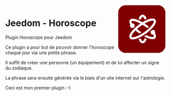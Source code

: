 <img align="right" src="plugin_info/horoscope_icon.png" width="150">

# Jeedom - Horoscope

Plugin Horoscope pour Jeedom

Ce plugin a pour but de pouvoir donner l'horoscope chaque jour via une petite phrase.

Il suffit de créer une personne (un équipement) et de lui affecter un signe du zodiaque.

La phrase sera ensuite générée via le biais d'un site internet sur l'astrologie.

Ceci est mon premier plugin :-)
